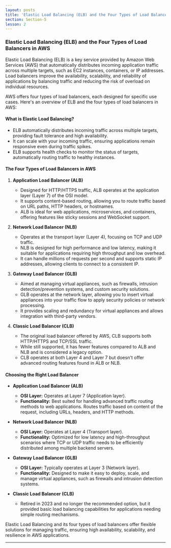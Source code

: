 ```yaml
---
layout: posts
title: 'Elastic Load Balancing (ELB) and the Four Types of Load Balancers in AWS'
section: Section-5
lesson: 2
---
```


### Elastic Load Balancing (ELB) and the Four Types of Load Balancers in AWS

Elastic Load Balancing (ELB) is a key service provided by Amazon Web Services (AWS) that automatically distributes incoming application traffic across multiple targets, such as EC2 instances, containers, or IP addresses. Load balancers improve the availability, scalability, and reliability of applications by balancing traffic and reducing the risk of overload on individual resources.

AWS offers four types of load balancers, each designed for specific use cases. Here's an overview of ELB and the four types of load balancers in AWS:

<!-- pagebreak -->

#### What is Elastic Load Balancing?

- ELB automatically distributes incoming traffic across multiple targets, providing fault tolerance and high availability.
- It can scale with your incoming traffic, ensuring applications remain responsive even during traffic spikes.
- ELB supports health checks to monitor the status of targets, automatically routing traffic to healthy instances.

<!-- pagebreak -->

#### The Four Types of Load Balancers in AWS

1. **Application Load Balancer (ALB)**

   - Designed for HTTP/HTTPS traffic, ALB operates at the application layer (Layer 7) of the OSI model.
   - It supports content-based routing, allowing you to route traffic based on URL paths, HTTP headers, or hostnames.
   - ALB is ideal for web applications, microservices, and containers, offering features like sticky sessions and WebSocket support.

2. **Network Load Balancer (NLB)**

   - Operates at the transport layer (Layer 4), focusing on TCP and UDP traffic.
   - NLB is designed for high performance and low latency, making it suitable for applications requiring high throughput and low overhead.
   - It can handle millions of requests per second and supports static IP addresses, allowing clients to connect to a consistent IP.

3. **Gateway Load Balancer (GLB)**

   - Aimed at managing virtual appliances, such as firewalls, intrusion detection/prevention systems, and custom security solutions.
   - GLB operates at the network layer, allowing you to insert virtual appliances into your traffic flow to apply security policies or network processing.
   - It provides scaling and redundancy for virtual appliances and allows integration with third-party vendors.

4. **Classic Load Balancer (CLB)**
   - The original load balancer offered by AWS, CLB supports both HTTP/HTTPS and TCP/SSL traffic.
   - While still supported, it has fewer features compared to ALB and NLB and is considered a legacy option.
   - CLB operates at both Layer 4 and Layer 7 but doesn't offer advanced routing features found in ALB or NLB.

<!-- pagebreak -->

#### Choosing the Right Load Balancer

- **Application Load Balancer (ALB)**

  - **OSI Layer:** Operates at Layer 7 (Application layer).
  - **Functionality:** Best suited for handling advanced traffic routing methods to web applications. Routes traffic based on content of the request, including URLs, headers, and HTTP methods.

- **Network Load Balancer (NLB)**

  - **OSI Layer:** Operates at Layer 4 (Transport layer).
  - **Functionality:** Optimized for low latency and high-throughput scenarios where TCP or UDP traffic needs to be efficiently distributed among multiple backend servers.

- **Gateway Load Balancer (GLB)**

  - **OSI Layer:** Typically operates at Layer 3 (Network layer).
  - **Functionality:** Designed to make it easy to deploy, scale, and manage virtual appliances, such as firewalls and intrusion detection systems.

- **Classic Load Balancer (CLB)**
  - Retired in 2023 and no longer the recommended option, but it provided basic load balancing capabilities for applications needing simple routing mechanisms.

Elastic Load Balancing and its four types of load balancers offer flexible solutions for managing traffic, ensuring high availability, scalability, and resilience in AWS applications.

---
